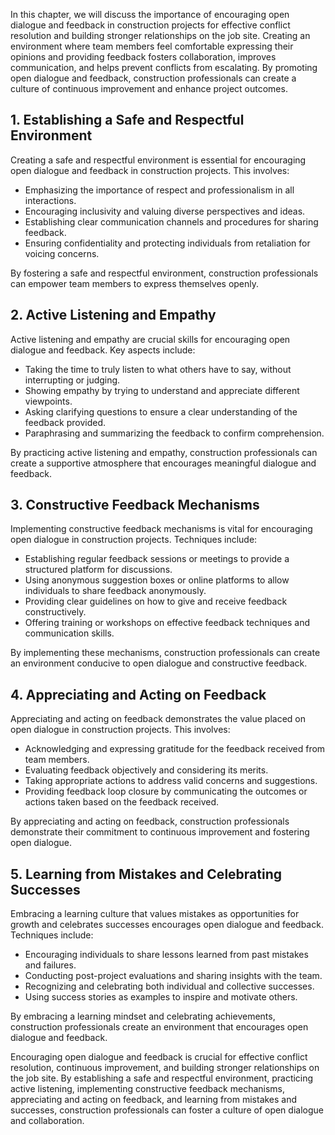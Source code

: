 
In this chapter, we will discuss the importance of encouraging open dialogue and feedback in construction projects for effective conflict resolution and building stronger relationships on the job site. Creating an environment where team members feel comfortable expressing their opinions and providing feedback fosters collaboration, improves communication, and helps prevent conflicts from escalating. By promoting open dialogue and feedback, construction professionals can create a culture of continuous improvement and enhance project outcomes.

## 1\. Establishing a Safe and Respectful Environment

Creating a safe and respectful environment is essential for encouraging open dialogue and feedback in construction projects. This involves:

- Emphasizing the importance of respect and professionalism in all interactions.
- Encouraging inclusivity and valuing diverse perspectives and ideas.
- Establishing clear communication channels and procedures for sharing feedback.
- Ensuring confidentiality and protecting individuals from retaliation for voicing concerns.

By fostering a safe and respectful environment, construction professionals can empower team members to express themselves openly.

## 2\. Active Listening and Empathy

Active listening and empathy are crucial skills for encouraging open dialogue and feedback. Key aspects include:

- Taking the time to truly listen to what others have to say, without interrupting or judging.
- Showing empathy by trying to understand and appreciate different viewpoints.
- Asking clarifying questions to ensure a clear understanding of the feedback provided.
- Paraphrasing and summarizing the feedback to confirm comprehension.

By practicing active listening and empathy, construction professionals can create a supportive atmosphere that encourages meaningful dialogue and feedback.

## 3\. Constructive Feedback Mechanisms

Implementing constructive feedback mechanisms is vital for encouraging open dialogue in construction projects. Techniques include:

- Establishing regular feedback sessions or meetings to provide a structured platform for discussions.
- Using anonymous suggestion boxes or online platforms to allow individuals to share feedback anonymously.
- Providing clear guidelines on how to give and receive feedback constructively.
- Offering training or workshops on effective feedback techniques and communication skills.

By implementing these mechanisms, construction professionals can create an environment conducive to open dialogue and constructive feedback.

## 4\. Appreciating and Acting on Feedback

Appreciating and acting on feedback demonstrates the value placed on open dialogue in construction projects. This involves:

- Acknowledging and expressing gratitude for the feedback received from team members.
- Evaluating feedback objectively and considering its merits.
- Taking appropriate actions to address valid concerns and suggestions.
- Providing feedback loop closure by communicating the outcomes or actions taken based on the feedback received.

By appreciating and acting on feedback, construction professionals demonstrate their commitment to continuous improvement and fostering open dialogue.

## 5\. Learning from Mistakes and Celebrating Successes

Embracing a learning culture that values mistakes as opportunities for growth and celebrates successes encourages open dialogue and feedback. Techniques include:

- Encouraging individuals to share lessons learned from past mistakes and failures.
- Conducting post-project evaluations and sharing insights with the team.
- Recognizing and celebrating both individual and collective successes.
- Using success stories as examples to inspire and motivate others.

By embracing a learning mindset and celebrating achievements, construction professionals create an environment that encourages open dialogue and feedback.

Encouraging open dialogue and feedback is crucial for effective conflict resolution, continuous improvement, and building stronger relationships on the job site. By establishing a safe and respectful environment, practicing active listening, implementing constructive feedback mechanisms, appreciating and acting on feedback, and learning from mistakes and successes, construction professionals can foster a culture of open dialogue and collaboration.
